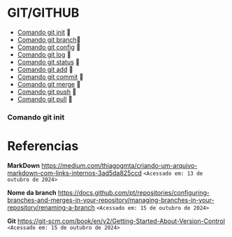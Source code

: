 # GIT/GITHUB 

* [Comando git init](#gitInit) 🔗
* [Comando git branch](./gitBranch/gitBranch.md)🔗
* [Comando git config](#gitConfig) 🔗
* [Comando git log](#gitlog) 🔗
* [Comando git status](#gitStatus) 🔗
* [Comando git add](#gitAdd) 🔗
* [Comando git commit](#gitcomit) 🔗
* [Comando git merge](./gitMerge/gitMerge.md) 🔗
* [Comando git push](./gitPush/gitPush.md)  🔗
* [Comando git pull](#gitpull) 🔗


### Comando git init

# Referencias

**MarkDown**
https://medium.com/thiagogmta/criando-um-arquivo-markdown-com-links-internos-3ad5da825ccd 
`<Acessado em: 13 de outubro de 2024>`

**Nome da branch**
https://docs.github.com/pt/repositories/configuring-branches-and-merges-in-your-repository/managing-branches-in-your-repository/renaming-a-branch `<Acessado em: 15 de outubro de 2024>`

**Git**
https://git-scm.com/book/en/v2/Getting-Started-About-Version-Control
 `<Acessado em: 15 de outubro de 2024>`
